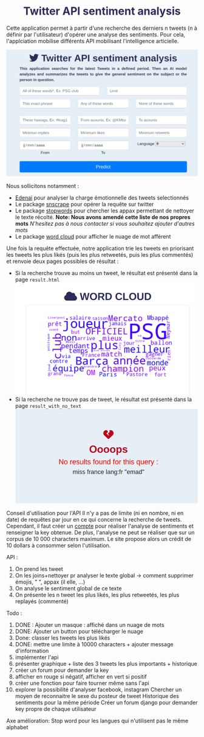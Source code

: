 <H1 style="color:rgb(44, 44, 90)", align = "center">
Twitter API sentiment analysis
</H1>

Cette application permet à partir d'une recherche des derniers n tweets (n à définir par l'utilisateur) d'opérer une analyse des sentiments. Pour cela, l'applciation mobilise différents API mobilisant l'intelligence articielle. 

![accueil](./ressources/apercu_accueil.png)


Nous sollicitons notamment :
- [Edenai](https://www.edenai.co/post/which-sentiment-analysis-api-to-choose-for-your-project) pour analyser la charge émotionnelle des tweets selectionnés
- Le package [snscrape](https://github.com/JustAnotherArchivist/snscrape) pour opérer la requête sur twitter
- Le package [stopwords](https://pypi.org/project/stop-words/) pour chercher les appax permettant de nettoyer le texte récolté. **Note: Nous avons amendé cette liste de nos propres mots** _N'hesitez pas à nous contacter si vous souhaitez ajouter d'autres mots_
- Le package [word cloud](https://pypi.org/project/wordcloud/) pour afficher le nuage de mot afférent

Une fois la requête effectuée, notre application trie les tweets en priorisant les tweets les plus likés (puis les plus retweetés, puis les plus commentés) et renvoie deux pages possibles de résultat :
- Si la recherche trouve au moins un tweet, le résultat est présenté dans la page `result.html`
![result_page](./ressources/result_page.png)
- Si la recherche ne trouve pas de tweet, le résultat est présenté dans la page `result_with_no_text`
![result_with_no_text_page](./ressources/result_with_no_text_page.png)

Conseil d'utilisation pour l'API
Il n'y a pas de limite (ni en nombre, ni en date) de requêtes par jour en ce qui concerne la recherche de tweets. Cependant, il faut créer un [compte](https://app.edenai.run/user/login?referral=sentiment-analysis-how-to) pour réaliser l'analyse de sentiments et renseigner la key obtenue. De plus, l'analyse ne peut se réaliser que sur un corpus de 10 000 characters maximum. Le site propose alors un crédit de 10 dollars à consommer selon l'utilisation.

API : 

1. On prend les tweet
2. On les joins+nettoyer pr analyser le texte global -> comment supprimer émojis, " ", appax (il elle, ...)
3. On analyse le sentiment global de ce texte
4. On présente les n tweet les plus likés, les plus retweetés, les plus replayés (commenté)

Todo :
1. DONE : Ajouter un masque : affiché dans un nuage de mots
2. DONE: Ajouter un button pour télécharger le nuage
3. Done: classer les tweets les plus likés 
4. DONE: mettre une limite à 10000 characters + ajouter message d'information
5. implémenter l'api
6. présenter graphique + liste des 3 tweets les plus importants + historique
7. créer un forum pour demander la key
8. afficher en rouge si négatif, afficher en vert si positif
9. créer une fonction pour faire tourner même sans l'api
10. explorer la possibilité d'analyser facebook, instagram
Chercher un moyen de reconnaitre le sexe du posteur de tweet
Historique des sentiments pour la même période
Créer un forum django pour demander key propre de chaque utilisateur

Axe amélioration:
Stop word pour les langues qui n'utilisent pas le même alphabet